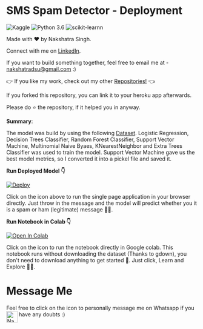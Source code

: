 # SMS Spam Detector - Deployment

![Kaggle](https://img.shields.io/badge/Dataset-Kaggle-blue.svg) ![Python 3.6](https://img.shields.io/badge/Python-3.6-brightgreen.svg) ![scikit-learnn](https://img.shields.io/badge/Library-Scikit_Learn-orange.svg)

Made with ❤️ by Nakshatra Singh.

Connect with me on [LinkedIn](https://www.linkedin.com/in/nakshatrasinghh/).

If you want to build something together, feel free to email me at - nakshatradsu@gmail.com :)

👉 If you like my work, check out my other [Repositories!](https://github.com/nakshatrasinghh?tab=repositories) 👈

If you forked this repository, you can link it to your heroku app afterwards.

Please do ⭐ the repository, if it helped you in anyway.

**Summary**:

The model was build by using the following [Dataset](https://www.kaggle.com/uciml/sms-spam-collection-dataset). 
Logistic Regression, Decision Trees Classifier, Random Forest Classifier, Support Vector Machine, Multinomial Naive Byaes, KNearestNeighbor and Extra Trees Classifier was used to train the model. Support Vector Machine gave us the best model metrics, so I converted it into a pickel file and saved it.

**Run Deployed Model 👇**

[![Deploy](https://www.vectorlogo.zone/logos/heroku/heroku-ar21.svg)](https://sms-spam-detector-heroku.herokuapp.com/)

Click on the icon above to run the single page application in your browser directly. Just throw in the message and the model will predict whether you it is a spam or ham (legitimate) message 🙅‍♂️.

**Run Notebook in Colab 👇**

[![Open In Colab](https://colab.research.google.com/assets/colab-badge.svg)](https://colab.research.google.com/github/nakshatrasinghh/SMS-Spam-Detector-Heroku/blob/master/Spam_Detection_with_7_ML_Algorithms.ipynb)

Click on the icon to run the notebook directly in Google colab. This notebook runs without downloading the dataset (Thanks to gdown), you don't need to download anything to get started 💪. Just click, Learn and Explore 🔭🤗.

# Message Me
Feel free to click on the icon to personally message me on Whatsapp if you have any doubts :)
</a>
<a href="https://wa.link/8bt67v">
  <img align="left" alt="Nakshatra's Whatsapp" width="30px" src="https://image.flaticon.com/icons/svg/785/785767.svg" />
</a>
